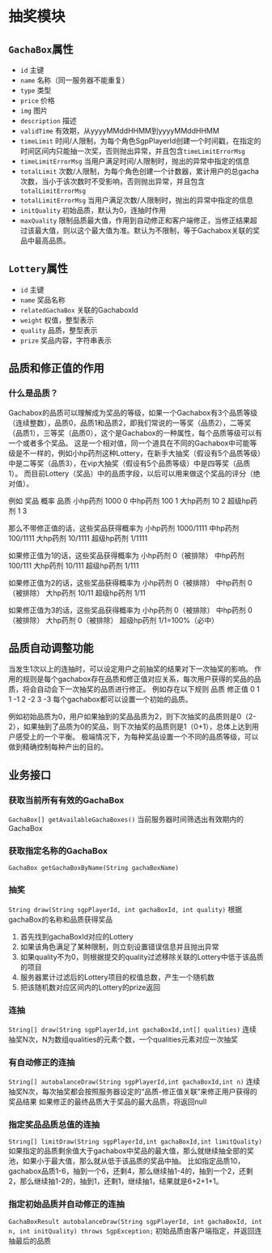 # 抽奖模块

## `GachaBox`属性

* `id` 主键
* `name` 名称（同一服务器不能重复）
* `type` 类型
* `price` 价格
* `img` 图片
* `description` 描述
* `validTime` 有效期，从yyyyMMddHHMM到yyyyMMddHHMM
* `timeLimit` 时间/人限制，为每个角色SgpPlayerId创建一个时间戳，在指定的时间区间内只能抽一次奖，否则抛出异常，并且包含`timeLimitErrorMsg`
* `timeLimitErrorMsg` 当用户满足时间/人限制时，抛出的异常中指定的信息
* `totalLimit` 次数/人限制，为每个角色创建一个计数器，累计用户的总gacha次数，当小于该次数时不受影响，否则抛出异常，并且包含`totalLimitErrorMsg`
* `totalLimitErrorMsg` 当用户满足次数/人限制时，抛出的异常中指定的信息
* `initQuality` 初始品质，默认为0，连抽时作用
* `maxQuality` 限制品质最大值，作用到自动修正和客户端修正，当修正结果超过该最大值，则以这个最大值为准。默认为不限制，等于Gachabox关联的奖品中最高品质。

## `Lottery`属性

* `id` 主键
* `name` 奖品名称
* `relatedGachaBox` 关联的GachaboxId
* `weight` 权值，整型表示
* `quality` 品质，整型表示
* `prize` 奖品内容，字符串表示

## 品质和修正值的作用

### 什么是品质？

Gachabox的品质可以理解成为奖品的等级，如果一个Gachabox有3个品质等级（连续整数），品质0，品质1和品质2，即我们常说的一等奖（品质2），二等奖（品质1），三等奖（品质0），这个是Gachabox的一种属性，每个品质等级可以有一个或者多个奖品。
这是一个相对值，同一个道具在不同的Gachabox中可能等级是不一样的，例如小hp药剂这种Lottery，在新手大抽奖（假设有5个品质等级）中是二等奖（品质3），在vip大抽奖（假设有5个品质等级）中是四等奖（品质1）。
而目前Lottery（奖品）中的品质字段，以后可以用来做这个奖品的评分（绝对值）。

例如
奖品          概率      品质
小hp药剂      1000     0
中hp药剂      100       1
大hp药剂      10         2
超级hp药剂   1           3

那么不带修正值的话，这些奖品获得概率为
小hp药剂      1000/1111
中hp药剂        100/1111
大hp药剂         10/1111
超级hp药剂       1/1111

如果修正值为1的话，这些奖品获得概率为
小hp药剂           0（被排除）
中hp药剂        100/111
大hp药剂         10/111
超级hp药剂       1/111

如果修正值为2的话，这些奖品获得概率为
小hp药剂           0（被排除）
中hp药剂           0（被排除）
大hp药剂         10/11
超级hp药剂       1/11

如果修正值为3的话，这些奖品获得概率为
小hp药剂           0（被排除）
中hp药剂           0（被排除）
大hp药剂           0（被排除）
超级hp药剂        1/1=100%（必中）

## 品质自动调整功能

当发生1次以上的连抽时，可以设定用户之前抽奖的结果对下一次抽奖的影响。
作用的规则是每个gachabox存在品质和修正值对应关系，每次用户获得的奖品的品质，将会自动会下一次抽奖的品质进行修正。
例如存在以下规则
品质 修正值
0    1
1    -1
2    -2
3    -3
每个gachabox都可以设置一个初始的品质。

例如初始品质为0，用户如果抽到的奖品品质为2，则下次抽奖的品质则是0（2-2），如果抽到了品质为0的奖品，则下次抽奖的品质则是1（0+1），总体上达到用户感受上的一个平衡。
极端情况下，为每种奖品设置一个不同的品质等级，可以做到精确控制每种产出的目的。

## 业务接口

### 获取当前所有有效的GachaBox

`GachaBox[] getAvailableGachaBoxes()`
当前服务器时间筛选出有效期内的GachaBox

### 获取指定名称的GachaBox

`GachaBox getGachaBoxByName(String gachaBoxName)`

### 抽奖

`String draw(String sgpPlayerId, int gachaBoxId, int quality)`
根据gachaBox的名称和品质获得奖品
1. 首先找到gachaBoxId对应的Lottery
1. 如果该角色满足了某种限制，则立刻设置错误信息并且抛出异常
1. 如果quality不为0，则根据提交的quality过滤移除关联的Lottery中低于该品质的项目
1. 服务器累计过滤后的Lottery项目的权值总数，产生一个随机数
1. 把该随机数对应区间内的Lottery的prize返回

### 连抽

`String[] draw(String sgpPlayerId,int gachaBoxId,int[] qualities)`
连续抽奖N次，N为数组qualities的元素个数，一个qualities元素对应一次抽奖

### 有自动修正的连抽

`String[] autobalanceDraw(String sgpPlayerId,int gachaBoxId,int n)`
连续抽奖N次，每次抽奖都会按照服务器设定的“品质-修正值关联”来修正用户获得的奖品结果
如果修正的最终品质大于奖品的最大品质，将返回null

### 指定奖品品质总值的连抽

`String[] limitDraw(String sgpPlayerId,int gachaBoxId,int limitQuality)`
如果指定的品质剩余值大于gachabox中奖品的最大值，那么就继续抽全部的奖池，如果小于最大值，那么就从低于该品质的奖品中抽。
比如指定品质10，gachabox品质1-6，抽到一个6，还剩4，那么继续抽1-4的，抽到一个2，还剩2，那么继续抽1-2的，抽到1，还剩1，继续抽1，结果就是6+2+1+1。

### 指定初始品质并自动修正的连抽

`GachaBoxResult autobalanceDraw(String sgpPlayerId, int gachaBoxId, int n, int initQuality) throws SgpException;`
初始品质由客户端指定，并返回连抽最后的品质